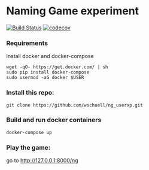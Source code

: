 
# Naming Game experiment

[![Build Status](https://travis-ci.org/wschuell/ng_userxp.svg?branch=master)](https://travis-ci.org/wschuell/ng_userxp)
[![codecov](https://codecov.io/gh/wschuell/ng_userxp/branch/master/graph/badge.svg)](https://codecov.io/gh/wschuell/ng_userxp)

### Requirements

Install docker and docker-compose
```
wget -qO- https://get.docker.com/ | sh
sudo pip install docker-compose
sudo usermod -aG docker $USER
```

### Install this repo:

```
git clone https://github.com/wschuell/ng_userxp.git
```

### Build and run docker containers
```
docker-compose up
```


### Play the game:
go to http://127.0.0.1:8000/ng

